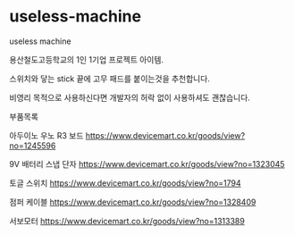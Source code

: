 # useless-machine
useless machine

용산철도고등학교의 1인 1기업 프로젝트 아이템.

스위치와 닿는 stick 끝에 고무 패드를 붙이는것을 추천합니다.

비영리 목적으로 사용하신다면 개발자의 허락 없이 사용하셔도 괜찮습니다.

부품목록

아두이노 우노 R3 보드 https://www.devicemart.co.kr/goods/view?no=1245596

9V 배터리 스냅 단자 https://www.devicemart.co.kr/goods/view?no=1323045

토글 스위치 https://www.devicemart.co.kr/goods/view?no=1794

점퍼 케이블 https://www.devicemart.co.kr/goods/view?no=1328409

서보모터 https://www.devicemart.co.kr/goods/view?no=1313389
